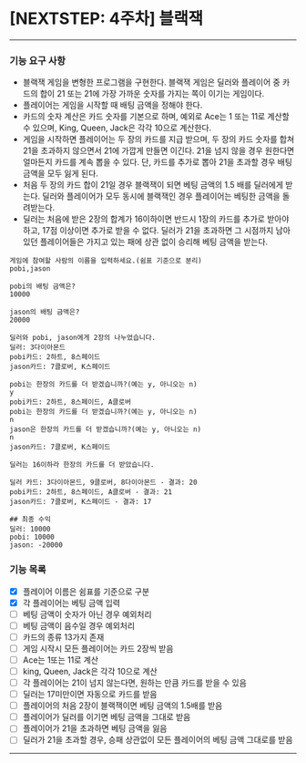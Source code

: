 # [NEXTSTEP: 4주차] 블랙잭

---

### 기능 요구 사항

* 블랙잭 게임을 변형한 프로그램을 구현한다. 블랙잭 게임은 딜러와 플레이어 중 카드의 합이 21 또는 21에 가장 가까운 숫자를 가지는 쪽이 이기는 게임이다.
* 플레이어는 게임을 시작할 때 배팅 금액을 정해야 한다.
* 카드의 숫자 계산은 카드 숫자를 기본으로 하며, 예외로 Ace는 1 또는 11로 계산할 수 있으며, King, Queen, Jack은 각각 10으로 계산한다.
* 게임을 시작하면 플레이어는 두 장의 카드를 지급 받으며, 두 장의 카드 숫자를 합쳐 21을 초과하지 않으면서 21에 가깝게 만들면 이긴다. 21을 넘지 않을 경우 원한다면 얼마든지 카드를 계속 뽑을 수 있다.
  단, 카드를 추가로 뽑아 21을 초과할 경우 배팅 금액을 모두 잃게 된다.
* 처음 두 장의 카드 합이 21일 경우 블랙잭이 되면 베팅 금액의 1.5 배를 딜러에게 받는다. 딜러와 플레이어가 모두 동시에 블랙잭인 경우 플레이어는 베팅한 금액을 돌려받는다.
* 딜러는 처음에 받은 2장의 합계가 16이하이면 반드시 1장의 카드를 추가로 받아야 하고, 17점 이상이면 추가로 받을 수 없다. 딜러가 21을 초과하면 그 시점까지 남아 있던 플레이어들은 가지고 있는 패에 상관
  없이 승리해 베팅 금액을 받는다.

```console
게임에 참여할 사람의 이름을 입력하세요.(쉼표 기준으로 분리)
pobi,jason

pobi의 배팅 금액은?
10000

jason의 배팅 금액은?
20000

딜러와 pobi, jason에게 2장의 나누었습니다.
딜러: 3다이아몬드
pobi카드: 2하트, 8스페이드
jason카드: 7클로버, K스페이드

pobi는 한장의 카드를 더 받겠습니까?(예는 y, 아니오는 n)
y
pobi카드: 2하트, 8스페이드, A클로버
pobi는 한장의 카드를 더 받겠습니까?(예는 y, 아니오는 n)
n
jason은 한장의 카드를 더 받겠습니까?(예는 y, 아니오는 n)
n
jason카드: 7클로버, K스페이드

딜러는 16이하라 한장의 카드를 더 받았습니다.

딜러 카드: 3다이아몬드, 9클로버, 8다이아몬드 - 결과: 20
pobi카드: 2하트, 8스페이드, A클로버 - 결과: 21
jason카드: 7클로버, K스페이드 - 결과: 17

## 최종 수익
딜러: 10000
pobi: 10000 
jason: -20000
```

### 기능 목록

- [X] 플레이어 이름은 쉼표를 기준으로 구분
- [X] 각 플레이어는 베팅 금액 입력
- [ ] 베팅 금액이 숫자가 아닌 경우 예외처리
- [ ] 베팅 금액이 음수일 경우 예외처리
- [ ] 카드의 종류 13가지 존재
- [ ] 게임 시작시 모든 플레이어는 카드 2장씩 받음
- [ ] Ace는 1또는 11로 계산
- [ ] king, Queen, Jack은 각각 10으로 계산
- [ ] 각 플레이어는 21이 넘지 않는다면, 원하는 만큼 카드를 받을 수 있음
- [ ] 딜러는 17미만이면 자동으로 카드를 받음
- [ ] 플레이어의 처음 2장이 블랙잭이면 베팅 금액의 1.5배를 받음
- [ ] 플레이어가 딜러를 이기면 베팅 금액을 그대로 받음
- [ ] 플레이어가 21을 초과하면 베팅 금액을 잃음
- [ ] 딜러가 21을 초과할 경우, 승패 상관없이 모든 플레이어의 베팅 금액 그대로를 받음

---